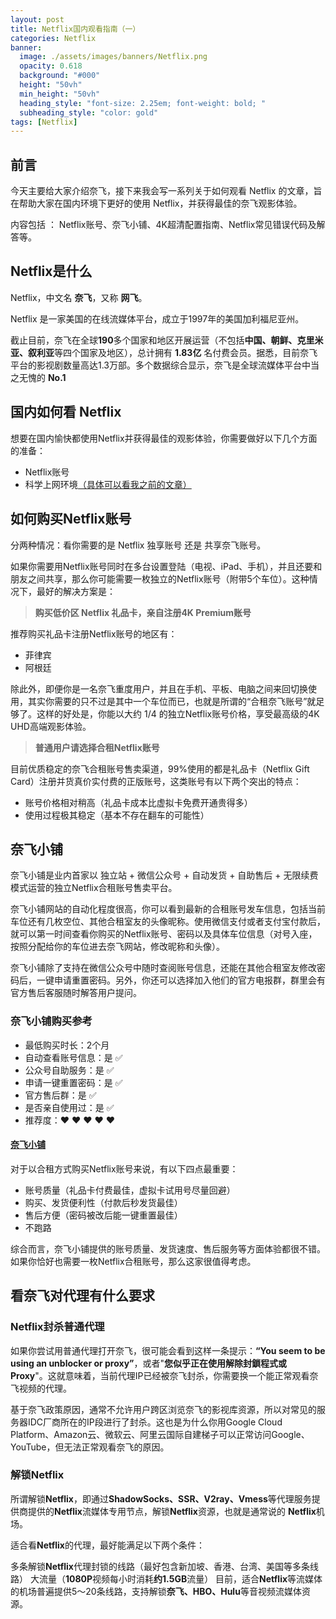 ```yaml
---
layout: post
title: Netflix国内观看指南（一）
categories: Netflix
banner:
  image: ./assets/images/banners/Netflix.png
  opacity: 0.618
  background: "#000"
  height: "50vh"
  min_height: "50vh"
  heading_style: "font-size: 2.25em; font-weight: bold; "
  subheading_style: "color: gold"
tags: [Netflix]
---
```



## 前言

今天主要给大家介绍奈飞，接下来我会写一系列关于如何观看 Netflix 的文章，旨在帮助大家在国内环境下更好的使用 Netflix，并获得最佳的奈飞观影体验。

内容包括 ： Netflix账号、奈飞小铺、4K超清配置指南、Netflix常见错误代码及解答等。


## Netflix是什么

Netflix，中文名 **奈飞**，又称 **网飞**。

Netflix 是一家美国的在线流媒体平台，成立于1997年的美国加利福尼亚州。

截止目前，奈飞在全球**190**多个国家和地区开展运营（不包括**中国、朝鲜、克里米亚、叙利亚**等四个国家及地区），总计拥有 **1.83亿** 名付费会员。据悉，目前奈飞平台的影视剧数量高达1.3万部。多个数据综合显示，奈飞是全球流媒体平台中当之无愧的 **No.1**


## 国内如何看 Netflix

想要在国内愉快都使用Netflix并获得最佳的观影体验，你需要做好以下几个方面的准备：

- Netflix账号
- 科学上网环境[（具体可以看我之前的文章）](https://vanhiupun.github.io/科学上网/2021/10/24/科学上网指南-一-从零开始教会你.html)


## 如何购买Netflix账号

分两种情况：看你需要的是 Netflix 独享账号 还是 共享奈飞账号。

如果你需要用Netflix账号同时在多台设置登陆（电视、iPad、手机），并且还要和朋友之间共享，那么你可能需要一枚独立的Netflix账号（附带5个车位）。这种情况下，最好的解决方案是：

> **购买低价区 Netflix 礼品卡，亲自注册4K Premium账号**

推荐购买礼品卡注册Netflix账号的地区有：

- 菲律宾
- 阿根廷


除此外，即便你是一名奈飞重度用户，并且在手机、平板、电脑之间来回切换使用，其实你需要的只不过是其中一个车位而已，也就是所谓的“合租奈飞账号”就足够了。这样的好处是，你能以大约 1/4 的独立Netflix账号价格，享受最高级的4K UHD高端观影体验。

> **普通用户请选择合租Netflix账号**

目前优质稳定的奈飞合租账号售卖渠道，99%使用的都是礼品卡（Netflix Gift Card）注册并货真价实付费的正版账号，这类账号有以下两个突出的特点：

- 账号价格相对稍高（礼品卡成本比虚拟卡免费开通贵得多）
- 使用过程极其稳定（基本不存在翻车的可能性）

## 奈飞小铺

奈飞小铺是业内首家以 独立站 + 微信公众号 + 自动发货 + 自助售后 + 无限续费 模式运营的独立Netflix合租账号售卖平台。

奈飞小铺网站的自动化程度很高，你可以看到最新的合租账号发车信息，包括当前车位还有几枚空位、其他合租室友的头像昵称。使用微信支付或者支付宝付款后，就可以第一时间查看你购买的Netflix账号、密码以及具体车位信息（对号入座，按照分配给你的车位进去奈飞网站，修改昵称和头像）。

奈飞小铺除了支持在微信公众号中随时查阅账号信息，还能在其他合租室友修改密码后，一键申请重置密码。另外，你还可以选择加入他们的官方电报群，群里会有官方售后客服随时解答用户提问。

### 奈飞小铺购买参考


- 最低购买时长：2个月
- 自动查看账号信息：是 ✅
- 公众号自助服务：是 ✅
- 申请一键重置密码：是 ✅
- 官方售后群：是 ✅
- 是否亲自使用过：是 ✅
- 推荐度：❤ ❤ ❤ ❤ ❤

#### [奈飞小铺](https://nf.run/UKTer6)


对于以合租方式购买Netflix账号来说，有以下四点最重要：

- 账号质量（礼品卡付费最佳，虚拟卡试用号尽量回避）
- 购买、发货便利性（付款后秒发货最佳）
- 售后方便（密码被改后能一键重置最佳）
- 不跑路

综合而言，奈飞小铺提供的账号质量、发货速度、售后服务等方面体验都很不错。如果你恰好也需要一枚Netflix合租账号，那么这家很值得考虑。


## 看奈飞对代理有什么要求


### Netflix封杀普通代理

如果你尝试用普通代理打开奈飞，很可能会看到这样一条提示：**“You seem to be using an unblocker or proxy”**，或者"**您似乎正在使用解除封鎖程式或 Proxy**"。这就意味着，当前代理IP已经被奈飞封杀，你需要换一个能正常观看奈飞视频的代理。

基于奈飞政策原因，通常不允许用户跨区浏览奈飞的影视库资源，所以对常见的服务器IDC厂商所在的IP段进行了封杀。这也是为什么你用Google Cloud Platform、Amazon云、微软云、阿里云国际自建梯子可以正常访问Google、YouTube，但无法正常观看奈飞的原因。


### 解锁Netflix

所谓解锁**Netflix**，即通过**ShadowSocks、SSR、V2ray、Vmess**等代理服务提供商提供的**Netflix**流媒体专用节点，解锁**Netflix**资源，也就是通常说的 **Netflix**机场。

适合看**Netflix**的代理，最好能满足以下两个条件：

多条解锁**Netflix**代理封锁的线路（最好包含新加坡、香港、台湾、美国等多条线路）
大流量（**1080P**视频每小时消耗**约1.5GB**流量）
目前，适合**Netflix**等流媒体的机场普遍提供5～20条线路，支持解锁**奈飞、HBO、Hulu**等音视频流媒体资源。


